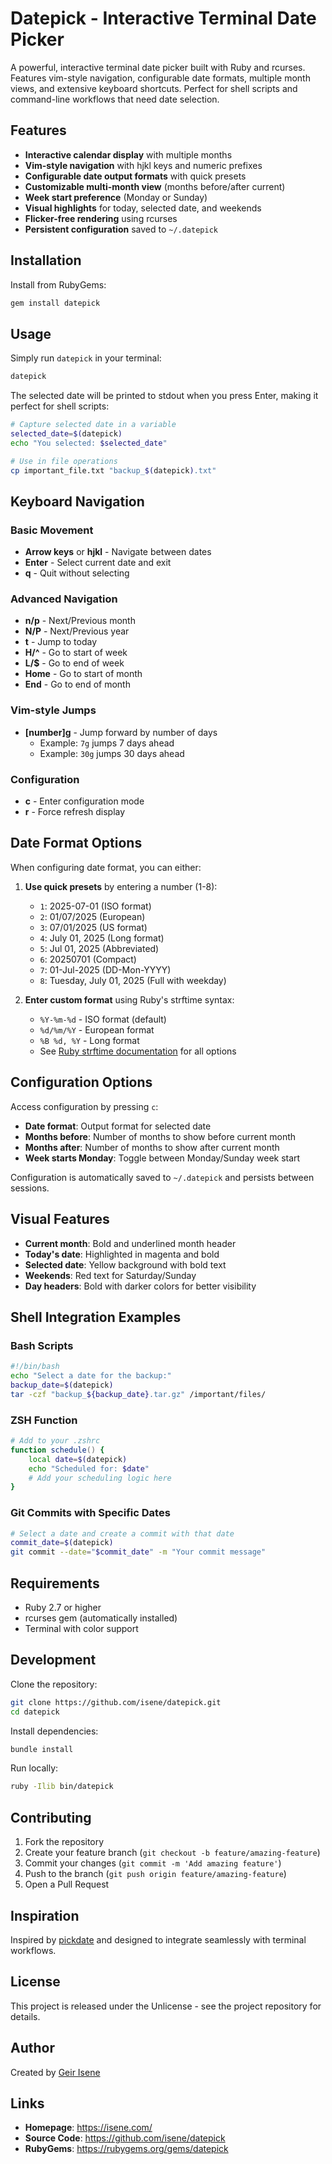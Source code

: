 # Datepick - Interactive Terminal Date Picker

A powerful, interactive terminal date picker built with Ruby and rcurses. Features vim-style navigation, configurable date formats, multiple month views, and extensive keyboard shortcuts. Perfect for shell scripts and command-line workflows that need date selection.

## Features

- **Interactive calendar display** with multiple months
- **Vim-style navigation** with hjkl keys and numeric prefixes
- **Configurable date output formats** with quick presets
- **Customizable multi-month view** (months before/after current)
- **Week start preference** (Monday or Sunday)
- **Visual highlights** for today, selected date, and weekends
- **Flicker-free rendering** using rcurses
- **Persistent configuration** saved to `~/.datepick`

## Installation

Install from RubyGems:

```bash
gem install datepick
```

## Usage

Simply run `datepick` in your terminal:

```bash
datepick
```

The selected date will be printed to stdout when you press Enter, making it perfect for shell scripts:

```bash
# Capture selected date in a variable
selected_date=$(datepick)
echo "You selected: $selected_date"

# Use in file operations
cp important_file.txt "backup_$(datepick).txt"
```

## Keyboard Navigation

### Basic Movement
- **Arrow keys** or **hjkl** - Navigate between dates
- **Enter** - Select current date and exit
- **q** - Quit without selecting

### Advanced Navigation
- **n/p** - Next/Previous month
- **N/P** - Next/Previous year
- **t** - Jump to today
- **H/^** - Go to start of week
- **L/$** - Go to end of week
- **Home** - Go to start of month
- **End** - Go to end of month

### Vim-style Jumps
- **[number]g** - Jump forward by number of days
  - Example: `7g` jumps 7 days ahead
  - Example: `30g` jumps 30 days ahead

### Configuration
- **c** - Enter configuration mode
- **r** - Force refresh display

## Date Format Options

When configuring date format, you can either:

1. **Use quick presets** by entering a number (1-8):
   - `1`: 2025-07-01 (ISO format)
   - `2`: 01/07/2025 (European)
   - `3`: 07/01/2025 (US format)
   - `4`: July 01, 2025 (Long format)
   - `5`: Jul 01, 2025 (Abbreviated)
   - `6`: 20250701 (Compact)
   - `7`: 01-Jul-2025 (DD-Mon-YYYY)
   - `8`: Tuesday, July 01, 2025 (Full with weekday)

2. **Enter custom format** using Ruby's strftime syntax:
   - `%Y-%m-%d` - ISO format (default)
   - `%d/%m/%Y` - European format
   - `%B %d, %Y` - Long format
   - See [Ruby strftime documentation](https://ruby-doc.org/core/Time.html#method-i-strftime) for all options

## Configuration Options

Access configuration by pressing `c`:

- **Date format**: Output format for selected date
- **Months before**: Number of months to show before current month
- **Months after**: Number of months to show after current month  
- **Week starts Monday**: Toggle between Monday/Sunday week start

Configuration is automatically saved to `~/.datepick` and persists between sessions.

## Visual Features

- **Current month**: Bold and underlined month header
- **Today's date**: Highlighted in magenta and bold
- **Selected date**: Yellow background with bold text
- **Weekends**: Red text for Saturday/Sunday
- **Day headers**: Bold with darker colors for better visibility

## Shell Integration Examples

### Bash Scripts
```bash
#!/bin/bash
echo "Select a date for the backup:"
backup_date=$(datepick)
tar -czf "backup_${backup_date}.tar.gz" /important/files/
```

### ZSH Function
```zsh
# Add to your .zshrc
function schedule() {
    local date=$(datepick)
    echo "Scheduled for: $date"
    # Add your scheduling logic here
}
```

### Git Commits with Specific Dates
```bash
# Select a date and create a commit with that date
commit_date=$(datepick)
git commit --date="$commit_date" -m "Your commit message"
```

## Requirements

- Ruby 2.7 or higher
- rcurses gem (automatically installed)
- Terminal with color support

## Development

Clone the repository:
```bash
git clone https://github.com/isene/datepick.git
cd datepick
```

Install dependencies:
```bash
bundle install
```

Run locally:
```bash
ruby -Ilib bin/datepick
```

## Contributing

1. Fork the repository
2. Create your feature branch (`git checkout -b feature/amazing-feature`)
3. Commit your changes (`git commit -m 'Add amazing feature'`)
4. Push to the branch (`git push origin feature/amazing-feature`)
5. Open a Pull Request

## Inspiration

Inspired by [pickdate](https://github.com/maraloon/pickdate) and designed to integrate seamlessly with terminal workflows.

## License

This project is released under the Unlicense - see the project repository for details.

## Author

Created by [Geir Isene](https://isene.com/)

## Links

- **Homepage**: https://isene.com/
- **Source Code**: https://github.com/isene/datepick
- **RubyGems**: https://rubygems.org/gems/datepick